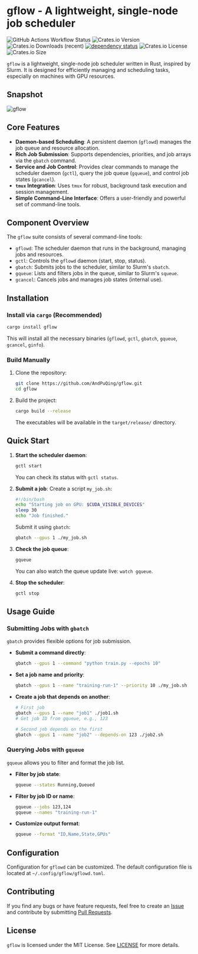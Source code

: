 # gflow - A lightweight, single-node job scheduler

![GitHub Actions Workflow Status](https://img.shields.io/github/actions/workflow/status/AndPuQing/gflow/ci.yml?style=flat-square&logo=github)
![Crates.io Version](https://img.shields.io/crates/v/gflow?style=flat-square&logo=rust)
![Crates.io Downloads (recent)](https://img.shields.io/crates/dr/gflow?style=flat-square)
[![dependency status](https://deps.rs/repo/github/AndPuQing/gflow/status.svg?style=flat-square)](https://deps.rs/repo/github/AndPuQing/gflow)
![Crates.io License](https://img.shields.io/crates/l/gflow?style=flat-square) ![Crates.io Size](https://img.shields.io/crates/size/gflow?style=flat-square)

`gflow` is a lightweight, single-node job scheduler written in Rust, inspired by Slurm. It is designed for efficiently managing and scheduling tasks, especially on machines with GPU resources.

## Snapshot

![gflow](./assets/Sniapaste.png)

## Core Features

- **Daemon-based Scheduling**: A persistent daemon (`gflowd`) manages the job queue and resource allocation.
- **Rich Job Submission**: Supports dependencies, priorities, and job arrays via the `gbatch` command.
- **Service and Job Control**: Provides clear commands to manage the scheduler daemon (`gctl`), query the job queue (`gqueue`), and control job states (`gcancel`).
- **`tmux` Integration**: Uses `tmux` for robust, background task execution and session management.
- **Simple Command-Line Interface**: Offers a user-friendly and powerful set of command-line tools.

## Component Overview

The `gflow` suite consists of several command-line tools:

- `gflowd`: The scheduler daemon that runs in the background, managing jobs and resources.
- `gctl`: Controls the `gflowd` daemon (start, stop, status).
- `gbatch`: Submits jobs to the scheduler, similar to Slurm's `sbatch`.
- `gqueue`: Lists and filters jobs in the queue, similar to Slurm's `squeue`.
- `gcancel`: Cancels jobs and manages job states (internal use).

## Installation

### Install via `cargo` (Recommended)

```bash
cargo install gflow
```
This will install all the necessary binaries (`gflowd`, `gctl`, `gbatch`, `gqueue`, `gcancel`, `ginfo`).

### Build Manually

1.  Clone the repository:
    ```bash
    git clone https://github.com/AndPuQing/gflow.git
    cd gflow
    ```

2.  Build the project:
    ```bash
    cargo build --release
    ```
    The executables will be available in the `target/release/` directory.

## Quick Start

1.  **Start the scheduler daemon**:
    ```bash
    gctl start
    ```
    You can check its status with `gctl status`.

2.  **Submit a job**:
    Create a script `my_job.sh`:
    ```sh
    #!/bin/bash
    echo "Starting job on GPU: $CUDA_VISIBLE_DEVICES"
    sleep 30
    echo "Job finished."
    ```
    Submit it using `gbatch`:
    ```bash
    gbatch --gpus 1 ./my_job.sh
    ```

3.  **Check the job queue**:
    ```bash
    gqueue
    ```
    You can also watch the queue update live: `watch gqueue`.

4.  **Stop the scheduler**:
    ```bash
    gctl stop
    ```

## Usage Guide

### Submitting Jobs with `gbatch`

`gbatch` provides flexible options for job submission.

- **Submit a command directly**:
  ```bash
  gbatch --gpus 1 --command "python train.py --epochs 10"
  ```

- **Set a job name and priority**:
  ```bash
  gbatch --gpus 1 --name "training-run-1" --priority 10 ./my_job.sh
  ```

- **Create a job that depends on another**:
  ```bash
  # First job
  gbatch --gpus 1 --name "job1" ./job1.sh
  # Get job ID from gqueue, e.g., 123

  # Second job depends on the first
  gbatch --gpus 1 --name "job2" --depends-on 123 ./job2.sh
  ```

### Querying Jobs with `gqueue`

`gqueue` allows you to filter and format the job list.

- **Filter by job state**:
  ```bash
  gqueue --states Running,Queued
  ```

- **Filter by job ID or name**:
  ```bash
  gqueue --jobs 123,124
  gqueue --names "training-run-1"
  ```

- **Customize output format**:
  ```bash
  gqueue --format "ID,Name,State,GPUs"
  ```

## Configuration

Configuration for `gflowd` can be customized. The default configuration file is located at `~/.config/gflow/gflowd.toml`.

## Contributing

If you find any bugs or have feature requests, feel free to create an [Issue](https://github.com/AndPuQing/gflow/issues) and contribute by submitting [Pull Requests](https://github.com/AndPuQing/gflow/pulls).

## License

`gflow` is licensed under the MIT License. See [LICENSE](./LICENSE) for more details.
